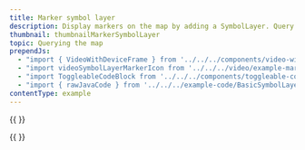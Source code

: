 ```yaml
---
title: Marker symbol layer
description: Display markers on the map by adding a SymbolLayer. Query the map and animate the icon size if the symbol is clicked on.
thumbnail: thumbnailMarkerSymbolLayer
topic: Querying the map
prependJs:
  - "import { VideoWithDeviceFrame } from '../../../components/video-with-device-frame'"
  - "import videoSymbolLayerMarkerIcon from '../../../video/example-marker-symbol-layer.mp4'"
  - "import ToggleableCodeBlock from '../../../components/toggleable-code-block'"
  - "import { rawJavaCode } from '../../../example-code/BasicSymbolLayerActivity.js'"
contentType: example
---
```


{{
  <VideoWithDeviceFrame
    videoFile={videoSymbolLayerMarkerIcon}
    rotation="horizontal"
    device="pixel-2"
  />
}}

<!-- Any notes about this example would go here.  -->

{{
  <ToggleableCodeBlock
    java={rawJavaCode}
  />
}}
